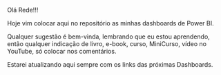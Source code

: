 Olá Rede!!!

Hoje vim colocar aqui no repositório as minhas dashboards de Power BI.

Qualquer sugestão é bem-vinda, lembrando que eu estou aprendendo, então qualquer indicação de livro, e-book, curso, MiniCurso, vídeo no YouTube, só colocar nos comentários.

Estarei atualizando aqui sempre com os links das próximas Dashboards.